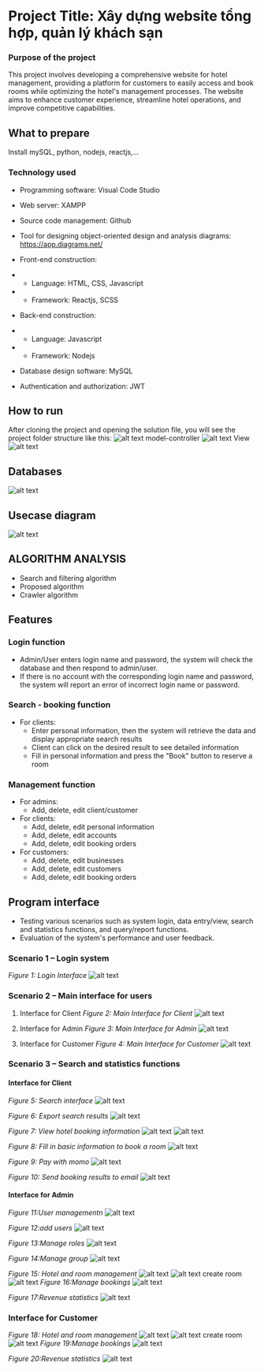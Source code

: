 # Project Title: Xây dựng website tổng hợp, quản lý khách sạn

### Purpose of the project
This project involves developing a comprehensive website for hotel management, providing a platform for customers to easily access and book rooms while optimizing the hotel's management processes. The website aims to enhance customer experience, streamline hotel operations, and improve competitive capabilities.

## What to prepare
Install mySQL, python, nodejs, reactjs,...
### Technology used
- Programming software: Visual Code Studio

- Web server: XAMPP

- Source code management: Github

- Tool for designing object-oriented design and analysis diagrams: https://app.diagrams.net/
- Front-end construction:

- + Language: HTML, CSS, Javascript

- + Framework: Reactjs, SCSS

- Back-end construction:

- + Language: Javascript

- + Framework: Nodejs

- Database design software: MySQL

- Authentication and authorization: JWT
## How to run
After cloning the project and opening the solution file, you will see the project folder structure like this:
![alt text](imge/image-3.png)
model-controller
![alt text](imge/image-4.png)
View
![alt text](imge/image-5.png)
## Databases
![alt text](imge/image-8.png)
## Usecase diagram
![alt text](imge/image-7.png)

## ALGORITHM ANALYSIS
- Search and filtering algorithm
- Proposed algorithm
- Crawler algorithm
## Features
### Login function
- Admin/User enters login name and password, the system will check the database and then respond to admin/user.
- If there is no account with the corresponding login name and password, the system will report an error of incorrect login name or password.
### Search - booking function
- For clients:
   + Enter personal information, then the system will retrieve the data and display appropriate search results
   + Client can click on the desired result to see detailed information
   + Fill in personal information and press the "Book" button to reserve a room
### Management function
- For admins:
   + Add, delete, edit client/customer
- For clients:
   + Add, delete, edit personal information
   + Add, delete, edit accounts
   + Add, delete, edit booking orders
- For customers:
   + Add, delete, edit businesses
   + Add, delete, edit customers
   + Add, delete, edit booking orders
## Program interface
- Testing various scenarios such as system login, data entry/view, search and statistics functions, and query/report functions.
- Evaluation of the system's performance and user feedback.

### Scenario 1 – Login system
*Figure 1: Login Interface*
![alt text](imge/image-1.png)

### Scenario 2 – Main interface for users

1. Interface for Client
*Figure 2: Main Interface for Client*
![alt text](imge/image-2.png)

2. Interface for Admin
*Figure 3: Main Interface for Admin*
![alt text](imge/image-9.png)

3. Interface for Customer
*Figure 4: Main Interface for Customer*
![alt text](imge/image-10.png)


### Scenario 3 – Search and statistics functions

#### Interface for Client
*Figure 5: Search interface*
![alt text](imge/image-11.png)

*Figure 6: Export search results*
![alt text](imge/image-12.png)

*Figure 7: View hotel booking information*
![alt text](imge/image-13.png)
![alt text](imge/image-14.png)

*Figure 8: Fill in basic information to book a room*
![alt text](imge/image-15.png)

*Figure 9: Pay with momo*
![alt text](imge/image-16.png)

*Figure 10: Send booking results to email*
![alt text](imge/image-17.png)

#### Interface for Admin
*Figure 11:User managementn*
![alt text](imge/image-18.png)

*Figure 12:add users*
![alt text](imge/image-19.png)

*Figure 13:Manage roles*
![alt text](imge/image-20.png)

*Figure 14:Manage group*
![alt text](imge/image-21.png)

*Figure 15: Hotel and room management*
![alt text](imge/image-22.png)
![alt text](imge/image-23.png)
create room
![alt text](imge/image-24.png)
*Figure 16:Manage bookings*
![alt text](imge/image-25.png)

*Figure 17:Revenue statistics*
![alt text](imge/image-26.png)


### Interface for Customer
*Figure 18: Hotel and room management*
![alt text](imge/image-22.png)
![alt text](imge/image-23.png)
create room
![alt text](imge/image-24.png)
*Figure 19:Manage bookings*
![alt text](imge/image-25.png)

*Figure 20:Revenue statistics*
![alt text](imge/image-26.png)

